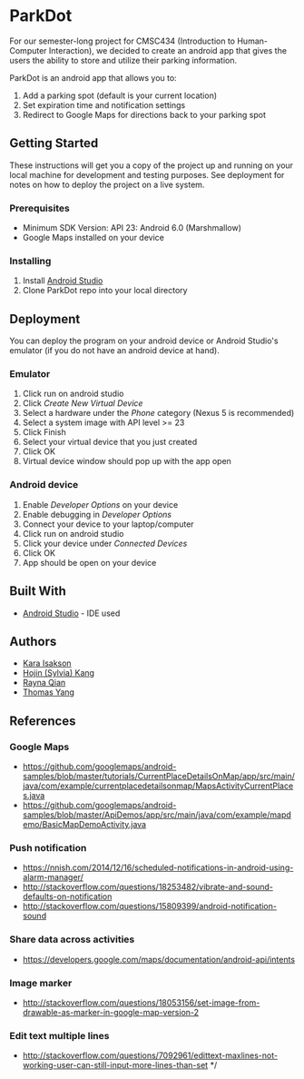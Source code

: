 # ParkDot

For our semester-long project for CMSC434 (Introduction to Human-Computer Interaction), we decided to create an android app that gives the users the ability to store and utilize their parking information.

ParkDot is an android app that allows you to:

1. Add a parking spot (default is your current location)
2. Set expiration time and notification settings
3. Redirect to Google Maps for directions back to your parking spot

## Getting Started

These instructions will get you a copy of the project up and running on your local machine for development and testing purposes. See deployment for notes on how to deploy the project on a live system.

### Prerequisites

* Minimum SDK Version: API 23: Android 6.0 (Marshmallow)
* Google Maps installed on your device

### Installing

1. Install [Android Studio](https://developer.android.com/studio/index.html)
2. Clone ParkDot repo into your local directory

## Deployment

You can deploy the program on your android device or Android Studio's emulator (if you do not have an android device at hand).

### Emulator

1. Click run on android studio
2. Click *Create New Virtual Device*
3. Select a hardware under the *Phone* category (Nexus 5 is recommended)
4. Select a system image with API level >= 23
5. Click Finish
6. Select your virtual device that you just created
7. Click OK
8. Virtual device window should pop up with the app open

### Android device

1. Enable *Developer Options* on your device
2. Enable debugging in *Developer Options*
3. Connect your device to your laptop/computer
4. Click run on android studio
5. Click your device under *Connected Devices*
6. Click OK
7. App should be open on your device

## Built With

* [Android Studio](https://developer.android.com/studio/index.html) - IDE used

## Authors

* [Kara Isakson](https://github.com/kisakson)
* [Hojin (Sylvia) Kang](https://github.com/hojinskang)
* [Rayna Qian](https://github.com/raynaqian)
* [Thomas Yang](https://github.com/Seiashun)

## References

### Google Maps

* https://github.com/googlemaps/android-samples/blob/master/tutorials/CurrentPlaceDetailsOnMap/app/src/main/java/com/example/currentplacedetailsonmap/MapsActivityCurrentPlaces.java
* https://github.com/googlemaps/android-samples/blob/master/ApiDemos/app/src/main/java/com/example/mapdemo/BasicMapDemoActivity.java

### Push notification

* https://nnish.com/2014/12/16/scheduled-notifications-in-android-using-alarm-manager/
* http://stackoverflow.com/questions/18253482/vibrate-and-sound-defaults-on-notification
* http://stackoverflow.com/questions/15809399/android-notification-sound

### Share data across activities

* https://developers.google.com/maps/documentation/android-api/intents

### Image marker

* http://stackoverflow.com/questions/18053156/set-image-from-drawable-as-marker-in-google-map-version-2

### Edit text multiple lines

* http://stackoverflow.com/questions/7092961/edittext-maxlines-not-working-user-can-still-input-more-lines-than-set */
